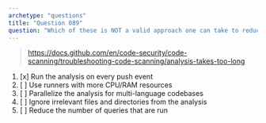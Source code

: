 ```yaml
---
archetype: "questions"
title: "Question 089"
question: "Which of these is NOT a valid approach one can take to reduce the time it takes for CodeQL analysis workflow to complete?" 
---
```


> https://docs.github.com/en/code-security/code-scanning/troubleshooting-code-scanning/analysis-takes-too-long
1. [x] Run the analysis on every push event
1. [ ] Use runners with more CPU/RAM resources
1. [ ] Parallelize the analysis for multi-language codebases
1. [ ] Ignore irrelevant files and directories from the analysis
1. [ ] Reduce the number of queries that are run
